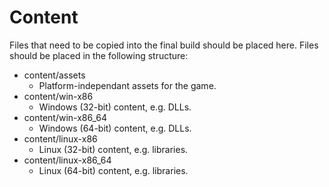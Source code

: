 # Content
Files that need to be copied into the final build should be placed here. Files should be placed in the following structure:
- content/assets
    - Platform-independant assets for the game.
- content/win-x86
    - Windows (32-bit) content, e.g. DLLs.
- content/win-x86_64
    - Windows (64-bit) content, e.g. DLLs.
- content/linux-x86
    - Linux (32-bit) content, e.g. libraries.
- content/linux-x86_64
    - Linux (64-bit) content, e.g. libraries.